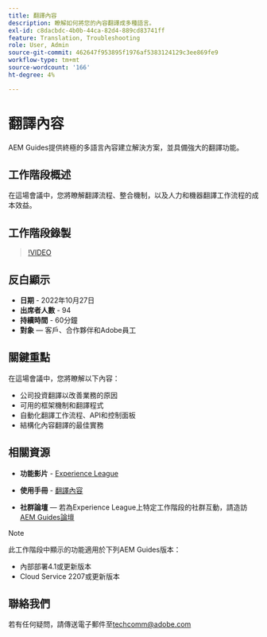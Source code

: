 ```yaml
---
title: 翻譯內容
description: 瞭解如何將您的內容翻譯成多種語言。
exl-id: c8dacbdc-4b0b-44ca-82d4-889cd83741ff
feature: Translation, Troubleshooting
role: User, Admin
source-git-commit: 462647f953895f1976af5383124129c3ee869fe9
workflow-type: tm+mt
source-wordcount: '166'
ht-degree: 4%

---
```


# 翻譯內容

AEM Guides提供終極的多語言內容建立解決方案，並具備強大的翻譯功能。

## 工作階段概述

在這場會議中，您將瞭解翻譯流程、整合機制，以及人力和機器翻譯工作流程的成本效益。

## 工作階段錄製

>[!VIDEO](https://video.tv.adobe.com/v/3414140/translation-aem-guides?quality=12&learn=on)

## 反白顯示

- **日期** - 2022年10月27日
- **出席者人數** - 94
- **持續時間** - 60分鐘
- **對象** — 客戶、合作夥伴和Adobe員工

## 關鍵重點

在這場會議中，您將瞭解以下內容：
- 公司投資翻譯以改善業務的原因
- 可用的框架機制和翻譯程式
- 自動化翻譯工作流程、API和控制面板
- 結構化內容翻譯的最佳實務

## 相關資源

- **功能影片** - [Experience League](https://experienceleague.adobe.com/docs/experience-manager-guides-learn/videos/advanced-user-guide/overview.html?lang=en)

- **使用手冊** - [翻譯內容](https://help.adobe.com/en_US/xml-documentation-for-adobe-experience-manager/index.html#t=DXML-master-map%2Ftranslation.html)

- **社群論壇** — 若為Experience League上特定工作階段的社群互動，請造訪[AEM Guides論壇](https://experienceleaguecommunities.adobe.com/t5/experience-manager-guides/bd-p/xml-documentation-discussions)

>[!NOTE]
>
> 此工作階段中顯示的功能適用於下列AEM Guides版本：
> - 內部部署4.1或更新版本
> - Cloud Service 2207或更新版本

## 聯絡我們

若有任何疑問，請傳送電子郵件至<techcomm@adobe.com>
